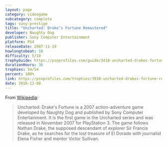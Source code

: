 ```yaml
---
layout: page
category: videogame
subcategory: complete
tags: sony-prestige
title: "Uncharted: Drake’s Fortune Remastered"
developer: Naughty Dog
publisher: Sony Computer Entertainment
platform: PS4
releaseDate: 2007-11-19
howlongtobeat: 18
difficulty: 5/10
trophyGuide: https://psnprofiles.com/guide/3418-uncharted-drakes-fortune-remastered-trophy-guide
durationHours: 36
trophies: 54/54
percent: 100%
link: https://psnprofiles.com/trophies/3938-uncharted-drakes-fortune-remastered/barrelofjuice
date: 2016-12-08
---
```


From [Wikipedia](https://en.wikipedia.org/wiki/Uncharted:_Drake%27s_Fortune):

> Uncharted: Drake's Fortune is a 2007 action-adventure game developed by Naughty Dog and published by Sony Computer Entertainment. It is the first game in the Uncharted series and was released in November 2007 for PlayStation 3. The game follows Nathan Drake, the supposed descendant of explorer Sir Francis Drake, as he searches for the lost treasure of El Dorado with journalist Elena Fisher and mentor Victor Sullivan.
